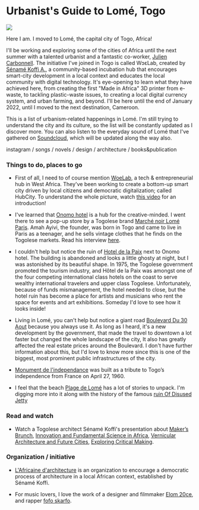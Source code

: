 # Urbanist's Guide to Lomé, Togo

![](woelab.jpeg)

Here I am. I moved to Lomé, the capital city of Togo, Africa!

I'll be working and exploring some of the cities of Africa until the next summer with a talented urbanist and a fantastic co-worker, [Julien Carbonnell](https://www.linkedin.com/in/juliencarbonnell/?locale=en_US). The initiative I've joined in Togo is called WɔɛLab, created by [Sénamé Koffi A.](https://sename.hubcity.site/), a community-based incubation hub that encourages smart-city development in a local context and educates the local community with digital technology. It's eye-opening to learn what they have achieved here, from creating the first "Made in Africa" 3D printer from e-waste, to tackling plastic-waste issues, to creating a local digital currency system, and urban farming, and beyond. I'll be here until the end of January 2022, until I moved to the next destination, Cameroon.

This is a list of urbanism-related happenings in Lomé. I'm still trying to understand the city and its culture, so the list will be constantly updated as I discover more. You can also listen to the everyday sound of Lomé that I've gathered on [Soundcloud](https://soundcloud.com/traveling-circus-of-urbanism/sets/sound-of-lome?si=64071b5147214b59a71b5e9832e25e7e&utm_source=clipboard&utm_medium=text&utm_campaign=social_sharing), which will be updated along the way also.

instagram / songs / novels / design / architecture / books&publication

### Things to do, places to go

- First of all, I need to of course mention [WoeLab](https://www.facebook.com/woelab/), a tech & entrepreneurial hub in West Africa. They've been working to create a bottom-up smart city driven by local citizens and democratic digitalization; called HubCity. To understand the whole picture, watch [this video](https://www.youtube.com/watch?v=v9lTPsecFZY) for an introduction!

- I've learned that [Onomo hotel](https://www.onomohotels.com/en/hotel/onomo-hotel-lome/) is a hub for the creative-minded. I went there to see a pop-up store by a Togolese brand [Marché noir Lomé Paris](https://marchenoirlomeparis.com/). Amah Ayivi, the founder, was born in Togo and came to live in Paris as a teenager, and he sells vintage clothes that he finds on the Togolese markets. Read his interview [here](https://africaisnowmag.com/tag/marche-noir-paris-lome/).

- I couldn't help but notice the ruin of [Hotel de la Paix](https://www.togoarchives.com/hotel-de-la-paix-then-and-now/) next to Onomo hotel. The building is abandoned and looks a little ghosty at night, but I was astonished by its beautiful shape. In 1975, the Togolese government promoted the tourism industry, and Hôtel de la Paix was amongst one of the four competing international class hotels on the coast to serve wealthy international travelers and upper class Togolese. Unfortunately, because of funds mismanagement, the hotel needed to close, but the hotel ruin has become a place for artists and musicians who rent the space for events and art exhibitions. Someday I'd love to see how it looks inside!

- Living in Lomé, you can't help but notice a giant road [Boulevard Du 30 Aout](https://rue-avenir.ch/actualites/tout-paris-a-30-des-le-1er-septembre/) because you always use it. As long as I heard, it's a new development by the government, that made the travel to downtown a lot faster but changed the whole landscape of the city, It also has greatly affected the real estate prices around the Boulevard. I don't have further information about this, but I'd love to know more since this is one of the biggest, most prominent public infrastructures of the city.

- [Monument de l'independance](https://en.wikipedia.org/wiki/Independence_Monument,_Lome) was built as a tribute to Togo’s independence from France on April 27, 1960.

- I feel that the beach [Plage de Lomé](https://www.ecoles-amitie.org/2021/07/30/lome-togo-histoire-capitale-africaine/) has a lot of stories to unpack. I'm digging more into it along with the history of the famous [ruin Of Disused Jetty](https://www.tripadvisor.com/Attraction_Review-g293839-d12267828-Reviews-Lome_abandoned_bridge-Lome_Maritime_Region.html)

### Read and watch

- Watch a Togolese architect Sénamé Koffi's presentation about [Maker’s Brunch](https://www.youtube.com/watch?v=cEDB5h1nb4k&t=207s), [Innovation and Fundamental Science in Africa](https://www.youtube.com/watch?v=k_ESxxvA9Jg), [Vernicular Architecture and Future Cities](https://www.youtube.com/watch?v=krK6YGvOGSs), [Exploring Critical Making](https://www.youtube.com/watch?v=8YrEcf3zY1w).

### Organization / initiative

- [L'Africaine d'architecture](https://www.youtube.com/channel/UCQF4sKBKsFnwGWHvjrIaQTA/videos) is an organization to encourage a democratic process of architecture in a local African context, established by Sénamé Koffi.

- For music lovers, I love the work of a designer and filmmaker [Elom 20ce](https://www.instagram.com/elom20ce/?hl=en), and rapper [fofo skarfo](https://www.youtube.com/watch?v=WO6PErjq58A).
